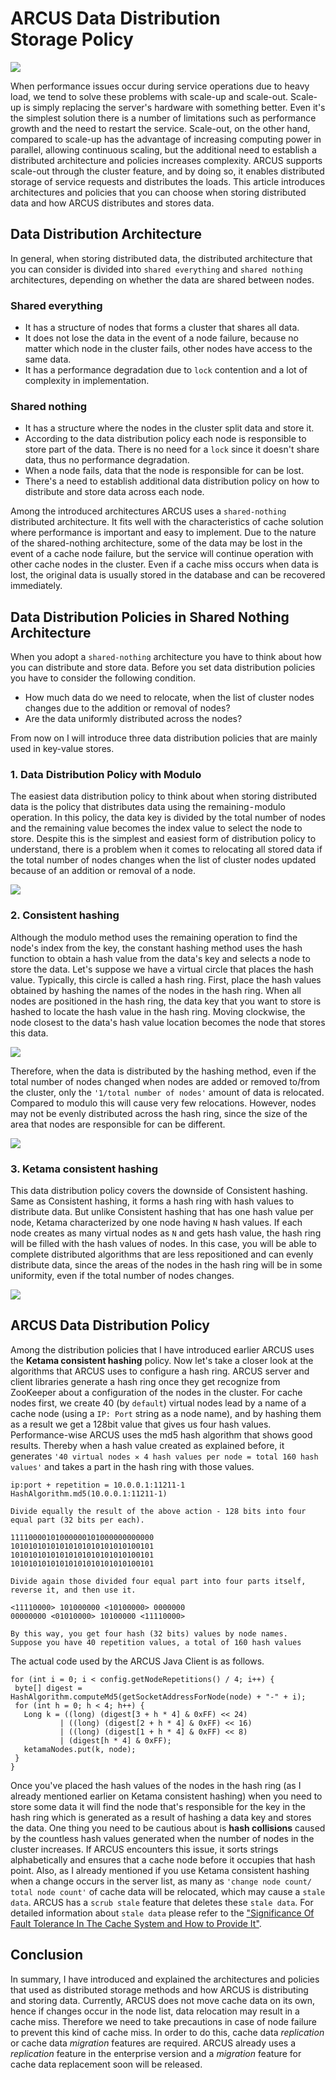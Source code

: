 # ARCUS Data Distribution Storage Policy

<img src="images/arcus_data_distribution_main.png"></img>

When performance issues occur during service operations due to heavy load, we tend to solve these problems with scale-up and scale-out. 
Scale-up is simply replacing the server's hardware with something better. Even it's the simplest solution there is a number of 
limitations such as performance growth and the need to restart the service. Scale-out, on the other hand, compared to scale-up has the
advantage of increasing computing power in parallel, allowing continuous scaling, but the additional need to establish a distributed 
architecture and policies increases complexity. ARCUS supports scale-out through the cluster feature, and by doing so, it enables 
distributed storage of service requests and distributes the loads. This article introduces architectures and policies that you can
choose when storing distributed data and how ARCUS distributes and stores data.

## Data Distribution Architecture

In general, when storing distributed data, the distributed architecture that you can consider is divided into `shared everything` and 
`shared nothing` architectures, depending on whether the data are shared between nodes.

### Shared everything

 - It has a structure of nodes that forms a cluster that shares all data.
 - It does not lose the data in the event of a node failure, because no matter which node in the cluster fails, other nodes have access to the same data.
 - It has a performance degradation due to `lock` contention and a lot of complexity in implementation.

### Shared nothing

 - It has a structure where the nodes in the cluster split data and store it.
 - According to the data distribution policy each node is responsible to store part of the data. There is no need for a `lock` 
   since it doesn't share data, thus no performance degradation.
 - When a node fails, data that the node is responsible for can be lost.
 - There's a need to establish additional data distribution policy on how to distribute and store data across each node.

Among the introduced architectures ARCUS uses a `shared-nothing` distributed architecture. It fits well with the characteristics of 
cache solution where performance is important and easy to implement. Due to the nature of the shared-nothing architecture, 
some of the data may be lost in the event of a cache node failure, but the service will continue operation with other cache nodes 
in the cluster. Even if a cache miss occurs when data is lost, the original data is usually stored in the database and can be 
recovered immediately.

## Data Distribution Policies in Shared Nothing Architecture

When you adopt a `shared-nothing` architecture you have to think about how you can distribute and store data. 
Before you set data distribution policies you have to consider the following condition.

 - How much data do we need to relocate, when the list of cluster nodes changes due to the addition or removal of nodes?
 - Are the data uniformly distributed across the nodes?

From now on I will introduce three data distribution policies that are mainly used in key-value stores.

### 1. Data Distribution Policy with Modulo

The easiest data distribution policy to think about when storing distributed data is the policy that distributes data using the 
remaining - modulo operation. In this policy, the data key is divided by the total number of nodes and the remaining value 
becomes the index value to select the node to store. Despite this is the simplest and easiest form of distribution policy to 
understand, there is a problem when it comes to relocating all stored data if the total number of nodes changes when the list 
of cluster nodes updated because of an addition or removal of a node.

<img src="images/202101_arcus_data_distribution_modulo_en.png"></img>

### 2. Consistent hashing

Although the modulo method uses the remaining operation to find the node's index from the key, the constant hashing method uses 
the hash function to obtain a hash value from the data's key and selects a node to store the data. Let's suppose we have a virtual 
circle that places the hash value. Typically, this circle is called a hash ring. First, place the hash values obtained by hashing 
the names of the nodes in the hash ring. When all nodes are positioned in the hash ring, the data key that you want to store is 
hashed to locate the hash value in the hash ring. Moving clockwise, the node closest to the data's hash value location becomes
the node that stores this data.

<img src="images/202101_arcus_data_distribution_chash_1_en.png"></img>

Therefore, when the data is distributed by the hashing method, even if the total number of nodes changed when nodes are added or 
removed to/from the cluster, only the `'1/total number of nodes'` amount of data is relocated. Compared to modulo this will cause 
very few relocations. However, nodes may not be evenly distributed across the hash ring, since the size of the area that nodes
are responsible for can be different.

<img src="images/202101_arcus_data_distribution_chash_2_en.png"></img>

### 3. Ketama consistent hashing

This data distribution policy covers the downside of Consistent hashing. Same as Consistent hashing, it forms a hash ring with
hash values to distribute data. But unlike Consistent hashing that has one hash value per node, Ketama characterized by one node 
having `N` hash values. If each node creates as many virtual nodes as `N` and gets hash value, the hash ring will be filled with the 
hash values of nodes. In this case, you will be able to complete distributed algorithms that are less repositioned and can evenly 
distribute data, since the areas of the nodes in the hash ring will be in some uniformity, even if the total number of nodes changes.

<img src="images/202101_arcus_data_distribution_ketama_en.png"></img>

## ARCUS Data Distribution Policy

Among the distribution policies that I have introduced earlier ARCUS uses the **Ketama consistent hashing** policy. Now let's take a closer
look at the algorithms that ARCUS uses to configure a hash ring. ARCUS server and client libraries generate a hash ring once they get
recognize from ZooKeeper about a configuration of the nodes in the cluster. For cache nodes first, we create 40 (by `default`) virtual
nodes lead by a name of a cache node (using a `IP: Port` string as a node name), and by hashing them as a result we get a 128bit value
that gives us four hash values. Performance-wise ARCUS uses the md5 hash algorithm that shows good results. Thereby when a hash value 
created as explained before, it generates `'40 virtual nodes ✕ 4 hash values per node = total 160 hash values'` and takes a part in the 
hash ring with those values.

```
ip:port + repetition = 10.0.0.1:11211-1
HashAlgorithm.md5(10.0.0.1:11211-1)

Divide equally the result of the above action - 128 bits into four equal part (32 bits per each).

11110000101000000101000000000000
10101010101010101010101010100101
10101010101010101010101010100101
10101010101010101010101010100101

Divide again those divided four equal part into four parts itself, reverse it, and then use it.

<11110000> 101000000 <10100000> 0000000                                             
00000000 <01010000> 10100000 <11110000>

By this way, you get four hash (32 bits) values by node names.
Suppose you have 40 repetition values, a total of 160 hash values
```

The actual code used by the ARCUS Java Client is as follows.

```
for (int i = 0; i < config.getNodeRepetitions() / 4; i++) {
 byte[] digest =   HashAlgorithm.computeMd5(getSocketAddressForNode(node) + "-" + i);
 for (int h = 0; h < 4; h++) {
   Long k = ((long) (digest[3 + h * 4] & 0xFF) << 24)
           | ((long) (digest[2 + h * 4] & 0xFF) << 16)
           | ((long) (digest[1 + h * 4] & 0xFF) << 8)
           | (digest[h * 4] & 0xFF);   
   ketamaNodes.put(k, node);
 }
}
```

Once you've placed the hash values of the nodes in the hash ring (as I already mentioned earlier on Ketama consistent hashing) 
when you need to store some data it will find the node that's responsible for the key in the hash ring which is generated as a 
result of hashing a data key and stores the data. One thing you need to be cautious about is **hash collisions** caused by the countless 
hash values generated when the number of nodes in the cluster increases. If ARCUS encounters this issue, it sorts strings
alphabetically and ensures that a cache node before it occupies that hash point. Also, as I already mentioned if you use Ketama
consistent hashing when a change occurs in the server list, as many as `'change node count/ total node count'` of cache data will be 
relocated, which may cause a `stale data`. ARCUS has a `scrub stale` feature that deletes these `stale data`. For detailed information 
about `stale data` please refer to the ["Significance Of Fault Tolerance In The Cache System and How to Provide It"](https://medium.com/jam2in/significance-of-fault-tolerance-in-the-cache-system-and-how-to-provide-it-ea83258b0d32).

## Conclusion

In summary, I have introduced and explained the architectures and policies that used as distributed storage methods and how ARCUS
is distributing and storing data. Currently, ARCUS does not move cache data on its own, hence if changes occur in the node list, 
data relocation may result in a cache miss. Therefore we need to take precautions in case of node failure to prevent this kind of
cache miss. In order to do this, cache data *replication* or cache data *migration* features are required. ARCUS already uses a 
*replication* feature in the enterprise version and a *migration* feature for cache data replacement soon will be released.


























